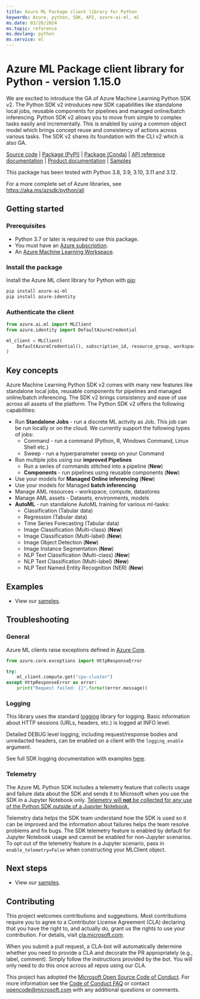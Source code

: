 ```yaml
---
title: Azure ML Package client library for Python
keywords: Azure, python, SDK, API, azure-ai-ml, ml
ms.date: 03/26/2024
ms.topic: reference
ms.devlang: python
ms.service: ml
---
```

# Azure ML Package client library for Python - version 1.15.0 


We are excited to introduce the GA of Azure Machine Learning Python SDK v2. The Python SDK v2 introduces new SDK capabilities like standalone local jobs, reusable components for pipelines and managed online/batch inferencing. Python SDK v2 allows you to move from simple to complex tasks easily and incrementally. This is enabled by using a common object model which brings concept reuse and consistency of actions across various tasks. The SDK v2 shares its foundation with the CLI v2 which is also GA.

[Source code][source_code]
| [Package (PyPI)][ml_pypi]
| [Package (Conda)][ml_conda]
| [API reference documentation][ml_ref_docs]
| [Product documentation][product_documentation]
| [Samples][ml_samples]


This package has been tested with Python 3.8, 3.9, 3.10, 3.11 and 3.12.

For a more complete set of Azure libraries, see https://aka.ms/azsdk/python/all

## Getting started

### Prerequisites

- Python 3.7 or later is required to use this package.
- You must have an [Azure subscription][azure_subscription].
- An [Azure Machine Learning Workspace][workspace].

### Install the package

Install the Azure ML client library for Python with [pip][pip_link]:

```bash
pip install azure-ai-ml
pip install azure-identity
```

### Authenticate the client

```python
from azure.ai.ml import MLClient
from azure.identity import DefaultAzureCredential

ml_client = MLClient(
    DefaultAzureCredential(), subscription_id, resource_group, workspace
)
```

## Key concepts

Azure Machine Learning Python SDK v2 comes with many new features like standalone local jobs, reusable components for pipelines and managed online/batch inferencing. The SDK v2 brings consistency and ease of use across all assets of the platform. The Python SDK v2 offers the following capabilities:
* Run **Standalone Jobs** - run a discrete ML activity as Job. This job can be run locally or on the cloud. We currently support the following types of jobs:
  * Command - run a command (Python, R, Windows Command, Linux Shell etc.)
  * Sweep - run a hyperparameter sweep on your Command
* Run multiple jobs using our **improved Pipelines**
  * Run a series of commands stitched into a pipeline (**New**)
  * **Components** - run pipelines using reusable components (**New**)
* Use your models for **Managed Online inferencing** (**New**)
* Use your models for Managed **batch inferencing**
* Manage AML resources – workspace, compute, datastores
* Manage AML assets - Datasets, environments, models
* **AutoML** - run standalone AutoML training for various ml-tasks:
  - Classification (Tabular data)
  - Regression (Tabular data)
  - Time Series Forecasting (Tabular data)
  - Image Classification (Multi-class) (**New**)
  - Image Classification (Multi-label) (**New**)
  - Image Object Detection (**New**)
  - Image Instance Segmentation (**New**)
  - NLP Text Classification (Multi-class) (**New**)
  - NLP Text Classification (Multi-label) (**New**)
  - NLP Text Named Entity Recognition (NER) (**New**)

## Examples

- View our [samples][ml_samples].

## Troubleshooting

### General

Azure ML clients raise exceptions defined in [Azure Core][azure_core_readme].

```python
from azure.core.exceptions import HttpResponseError

try:
    ml_client.compute.get("cpu-cluster")
except HttpResponseError as error:
    print("Request failed: {}".format(error.message))
```

### Logging

This library uses the standard
[logging][python_logging] library for logging.
Basic information about HTTP sessions (URLs, headers, etc.) is logged at INFO
level.

Detailed DEBUG level logging, including request/response bodies and unredacted
headers, can be enabled on a client with the `logging_enable` argument.

See full SDK logging documentation with examples [here][sdk_logging_docs].

### Telemetry

The Azure ML Python SDK includes a telemetry feature that collects usage and failure data about the SDK and sends it to Microsoft when you use the SDK in a Jupyter Notebook only.
<u>Telemetry will **not** be collected for any use of the Python SDK outside of a Jupyter Notebook.</u>

Telemetry data helps the SDK team understand how the SDK is used so it can be improved and the information about failures helps the team resolve problems and fix bugs.
The SDK telemetry feature is enabled by default for Jupyter Notebook usage and cannot be enabled for non-Jupyter scenarios. To opt out of the telemetry feature in a Jupyter scenario, pass in `enable_telemetry=False` when constructing your MLClient object.

## Next steps

- View our [samples][ml_samples].

## Contributing

This project welcomes contributions and suggestions. Most contributions require you to agree to a Contributor License Agreement (CLA) declaring that you have the right to, and actually do, grant us the rights to use your contribution. For details, visit [cla.microsoft.com][cla].

When you submit a pull request, a CLA-bot will automatically determine whether you need to provide a CLA and decorate the PR appropriately (e.g., label, comment). Simply follow the instructions provided by the bot. You will only need to do this once across all repos using our CLA.

This project has adopted the [Microsoft Open Source Code of Conduct][code_of_conduct]. For more information see the [Code of Conduct FAQ][coc_faq] or contact [opencode@microsoft.com][coc_contact] with any additional questions or comments.

<!-- LINKS -->

[source_code]: https://github.com/Azure/azure-sdk-for-python/tree/azure-ai-ml_1.15.0/sdk/ml/azure-ai-ml
[ml_pypi]: https://pypi.org/project/azure-ai-ml/
[ml_conda]: https://anaconda.org/microsoft/azure-ai-ml/
[ml_ref_docs]: https://learn.microsoft.com/python/api/azure-ai-ml/?view=azure-python
[ml_samples]: https://github.com/Azure/azureml-examples/tree/main/sdk/python
[product_documentation]: /azure/machine-learning/
[azure_subscription]: https://azure.microsoft.com/free/
[workspace]: /azure/machine-learning/concept-workspace
[python_logging]: https://docs.python.org/3/library/logging.html
[sdk_logging_docs]: /azure/developer/python/azure-sdk-logging
[azure_core_readme]: https://github.com/Azure/azure-sdk-for-python/blob/azure-ai-ml_1.15.0/sdk/core/azure-core/README.md
[pip_link]: https://pypi.org/project/pip/
[azure_core_ref_docs]: https://aka.ms/azsdk-python-core-policies
[azure_core]: https://github.com/Azure/azure-sdk-for-python/blob/azure-ai-ml_1.15.0/sdk/core/azure-core/README.md
[azure_identity]: https://github.com/Azure/azure-sdk-for-python/tree/azure-ai-ml_1.15.0/sdk/identity/azure-identity
[cla]: https://cla.microsoft.com
[code_of_conduct]: https://opensource.microsoft.com/codeofconduct/
[coc_faq]: https://opensource.microsoft.com/codeofconduct/faq/
[coc_contact]: mailto:opencode@microsoft.com

